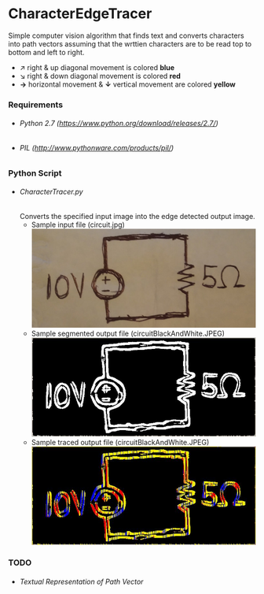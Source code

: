 # CharacterEdgeTracer
Simple computer vision algorithm that finds text and converts characters into path vectors assuming that the wrttien characters are to be read top to bottom and left to right.
  * ↗ right & up diagonal movement is colored **blue**
  * ↘ right & down diagonal movement is colored **red**
  * **→** horizontal movement & **↓** vertical movement are colored **yellow**  
### Requirements
* ###### Python 2.7 (https://www.python.org/download/releases/2.7/)
* ###### PIL (http://www.pythonware.com/products/pil/)
### Python Script
* ###### CharacterTracer.py
  Converts the specified input image into the edge detected output image.
  * Sample input file (circuit.jpg)
    ![SampleInput](/python/circuit.jpg)
  * Sample segmented output file (circuitBlackAndWhite.JPEG)
    ![SampleSegmentedOutput](/python/circuitBlackAndWhite.JPEG)
  * Sample traced output file (circuitBlackAndWhite.JPEG)
    ![SampleTracedOutput](/python/circuitTraced.JPEG)
### TODO
* ###### Textual Representation of Path Vector

